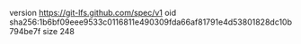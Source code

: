 version https://git-lfs.github.com/spec/v1
oid sha256:1b6bf09eee9533c0116811e490309fda66af81791e4d53801828dc10b794be7f
size 248
